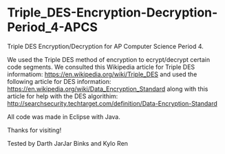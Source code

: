 # Triple_DES-Encryption-Decryption-Period_4-APCS
Triple DES Encryption/Decryption for AP Computer Science Period 4.

We used the Triple DES method of encryption to ecrypt/decrypt certain code segments. 
We consulted this Wikipedia article for Triple DES informatiom: https://en.wikipedia.org/wiki/Triple_DES and used the 
following article for DES information: https://en.wikipedia.org/wiki/Data_Encryption_Standard along with this article for
help with the DES algorithim: http://searchsecurity.techtarget.com/definition/Data-Encryption-Standard

All code was made in Eclipse with Java. 

Thanks for visiting!


Tested by Darth JarJar Binks and Kylo Ren
